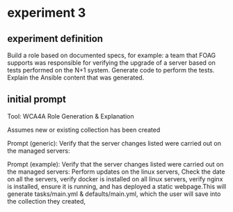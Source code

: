 # experiment 3

## experiment definition

Build a role based on documented specs, for example: a team that FOAG supports was responsible for verifying the upgrade of a server based on tests performed on the N+1 system. Generate code to perform the tests. Explain the Ansible content that was generated.

## initial prompt

Tool: WCA4A Role Generation & Explanation

Assumes new or existing collection has been created

Prompt (generic): Verify that the server changes listed were carried out on the managed servers: <provide list of changes>

Prompt (example): Verify that the server changes listed were carried out on the managed servers: Perform updates on the linux servers, Check the date on all the servers, verify docker is installed on all linux servers, verify nginx is installed, ensure it is running, and has deployed a static webpage.This will generate tasks/main.yml & defaults/main.yml, which the user will save into the collection they created,
